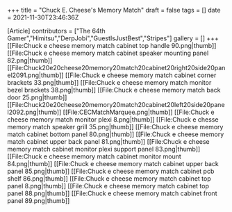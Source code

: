 +++
title = "Chuck E. Cheese's Memory Match"
draft = false
tags = []
date = 2021-11-30T23:46:36Z

[Article]
contributors = ["The 64th Gamer","Himitsu","DerpJobi","GuestIsJustBest","Stripes"]
gallery = []
+++
[[File:Chuck e cheese memory match cabinet top handle 90.png|thumb]]
[[File:Chuck e cheese memory match cabinet speaker mounting panel 82.png|thumb]]
[[File:Chuck20e20cheese20memory20match20cabinet20right20side20panel2091.png|thumb]]
[[File:Chuck e cheese memory match cabinet corner brackets 33.png|thumb]]
[[File:Chuck e cheese memory match monitor bezel brackets 38.png|thumb]]
[[File:Chuck e cheese memory match back door 25.png|thumb]]
[[File:Chuck20e20cheese20memory20match20cabinet20left20side20panel2092.png|thumb]]
[[File:CECMatchMarquee.png|thumb]]
[[File:Chuck e cheese memory match monitor plexi 8.png|thumb]]
[[File:Chuck e chesse memory match speaker grill 35.png|thumb]]
[[File:Chuck e cheese memory match cabinet bottom panel 80.png|thumb]]
[[File:Chuck e cheese memory match cabinet upper back panel 81.png|thumb]]
[[File:Chuck e cheese memory match cabinet monitor plexi support panel 83.png|thumb]]
[[File:Chuck e cheese memory match cabinet monitor mount 84.png|thumb]]
[[File:Chuck e cheese memory match cabinet upper back panel 85.png|thumb]]
[[File:Chuck e cheese memory match cabinet pcb shelf 86.png|thumb]]
[[File:Chuck e cheese memory match cabinet top panel 8.png|thumb]]
[[File:Chuck e cheese memory match cabinet top panel 88.png|thumb]]
[[File:Chuck e cheese memory match cabinet front panel 89.png|thumb]]